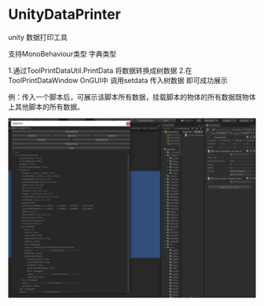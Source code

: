 # UnityDataPrinter
unity 数据打印工具

支持MonoBehaviour类型 字典类型

1.通过ToolPrintDataUtil.PrintData 将数据转换成树数据
2.在ToolPrintDataWindow OnGUI中 调用setdata 传入树数据 即可成功展示

例：传入一个脚本后，可展示该脚本所有数据，挂载脚本的物体的所有数据既物体上其他脚本的所有数据。

![image](DataPrinter/Assets/intro.png)
